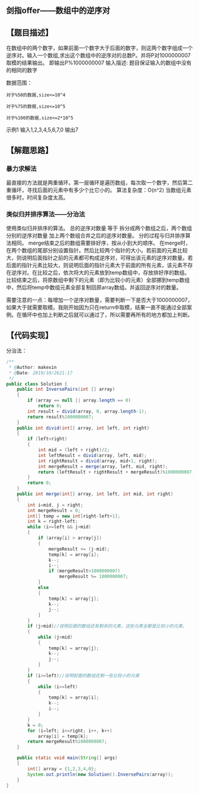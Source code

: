 ## 剑指offer——数组中的逆序对

## 【题目描述】
在数组中的两个数字，如果前面一个数字大于后面的数字，则这两个数字组成一个逆序对。输入一个数组,求出这个数组中的逆序对的总数P。并将P对1000000007取模的结果输出。 即输出P%1000000007
输入描述:
题目保证输入的数组中没有的相同的数字

数据范围：

	对于%50的数据,size<=10^4

	对于%75的数据,size<=10^5

	对于%100的数据,size<=2*10^5

示例1
输入1,2,3,4,5,6,7,0
输出7

## 【解题思路】
### 暴力求解法
最直接的方法就是两重循环。第一层循环是遍历数组，每次取一个数字，然后第二重循环，寻找后面的元素中有多少个比它小的。
算法复杂度：O(n^2)
当数组元素很多时，时间复杂度太高。

### 类似归并排序算法——分治法
使用类似归并排序的算法。
总的逆序对数量  等于  拆分成两个数组之后，两个数组分别的逆序对数量  加上两个数组合并之后的逆序对数量。
分的过程与归并排序算法相同。
merge结束之后的数组需要排好序，按从小到大的顺序。
在merge时，在两个数组的尾部分别设置指针。然后比较两个指针的大小。若前面的元素比较大，则说明后面指针之前的元素都可构成逆序对，可得出该元素的逆序对数量。若后面的指针元素比较大，则说明后面的指针元素大于前面的所有元素，该元素不存在逆序对。在比较之后，依次将大的元素放到temp数组中，存放排好序的数组。
比较结束之后，将原数组中剩下的元素（即为比较小的元素）全部挪到temp数组中，然后将temp中数组元素全部复制回原array数组。并返回逆序对的数量。

需要注意的一点：每增加一个逆序对数量，需要判断一下是否大于1000000007，如果大于就需要取模。我刚开始因为只在return中取模，结果一直不能通过全部案例。在循环中也加上判断之后就可以通过了，所以需要再所有的地方都加上判断。

## 【代码实现】
分治法：

```java
/**
 * @Author: makexin
 * @Date: 2019/10/2621:17
 */
public class Solution {
    public int InversePairs(int [] array)
    {
        if (array == null || array.length == 0)
            return 0;
        int result = divid(array, 0, array.length-1);
        return result%1000000007;
    }
    public int divid(int[] array, int left, int right)
    {
        if (left<right)
        {
            int mid = (left + right)/2;
            int leftResult = divid(array, left, mid);
            int rightResult = divid(array, mid+1, right);
            int mergeResult = merge(array, left, mid, right);
            return (leftResult + rightResult + mergeResult)%1000000007;
        }
        return 0;
    }
    public int merge(int[] array, int left, int mid, int right)
    {
        int i=mid, j = right;
        int mergeResult = 0;
        int[] temp = new int[right-left+1];
        int k = right-left;
        while (i>=left && j>mid)
        {
            if (array[i] > array[j])
            {
                mergeResult += (j-mid);
                temp[k] = array[i];
                k--;
                i--;
                if (mergeResult>1000000007)
                    mergeResult %= 1000000007;
            }
            else
            {
                temp[k] = array[j];
                k--;
                j--;
            }
        }
        if (j>mid)//说明后面的数组还有剩余的元素，这些元素全都是比较小的元素。
        {
            while (j>mid)
            {
                temp[k] = array[j];
                k--;
                j--;
            }
        }
        if (i>=left)//说明前面的数组还剩一些比较小的元素
        {
            while (i>=left)
            {
                temp[k] = array[i];
                k--;
                i--;
            }
        }
        k = 0;
        for (i=left; i<=right; i++, k++)
            array[i] = temp[k];
        return mergeResult%1000000007;
    }

    public static void main(String[] args)
    {
        int[] array = {1,2,3,4,0};
        System.out.println(new Solution().InversePairs(array));
    }
}

```
